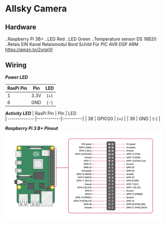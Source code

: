 # Allsky Camera

## Hardware
..Raspberry Pi 3B+
..LED Red
..LED Green
..Temperature sensor DS 18B20
..Relais EIN Kanal Relaismodul Bord Schild Für PIC AVR DSP ARM https://amzn.to/2vrqiVI

## Wiring
**_Power LED_**

| RasPi Pin     | Pin        | LED       |
| ------------- |------------|:---------:|
| 1             | 3.3V       | (+)       |
| 6             | GND        | (-)       |

**_Activity LED_**
| RasPi Pin     | Pin        | LED       
| ------------- |------------|:---------:|
| 38            | GPIO20     | (+)       |
| 39            | GND        | (-)       |

**_Raspberry Pi 3 B+ Pinout_**
![RaspPi3B_Pinout](https://github.com/hibernatusMV/allskycamera/blob/master/raspberrypi_pinout.png "Raspberry Pi 3 B+ Pinout")
